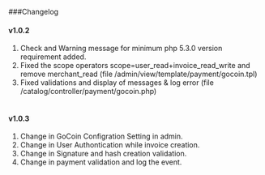 ###Changelog

#### v1.0.2
1) Check and Warning message for minimum php 5.3.0 version requirement added.<br>
2) Fixed the scope operators scope=user_read+invoice_read_write and remove merchant_read (file 	/admin/view/template/payment/gocoin.tpl)<br>
3) Fixed validations and display of messages & log error (file	/catalog/controller/payment/gocoin.php)<br><br>

#### v1.0.3
1) Change in GoCoin Configration Setting in admin.<br>
2) Change in User Authontication while invoice creation.<br> 
3) Change in Signature and hash creation validation.<br> 
4) Change in payment  validation and log the event.<br>
